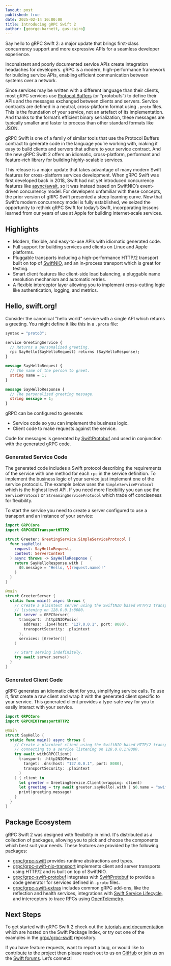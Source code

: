 ```yaml
---
layout: post
published: true
date: 2025-02-14 10:00:00
title: Introducing gRPC Swift 2
author: [george-barnett, gus-cairo]
---
```


Say hello to gRPC Swift 2: a major update that brings first-class concurrency
support and more expressive APIs for a seamless developer experience.

Inconsistent and poorly documented service APIs create integration headaches for
developers. gRPC is a modern, high-performance framework for building service
APIs, enabling efficient communication between systems over a network.

Since services may be written with a different language than their clients, most
gRPC services use [Protocol Buffers](https://protobuf.dev/) (or “protobufs”) to
define their APIs and the messages exchanged between clients and servers.
Service contracts are defined in a neutral, cross-platform format using `.proto`
files. This is the foundation of your service, not an artefact of its
implementation. And thanks to the format’s efficient binary serialization, these
messages are typically smaller and faster to process than other standard formats
like JSON.

gRPC Swift is one of a family of similar tools that use the Protocol Buffers
contract to generate code in the language you’re working with, making it easy to
build clients and servers that adhere to your service contract. And the new gRPC
Swift 2 offers an idiomatic, cross-platform, performant and feature-rich library
for building highly-scalable services.

This release is a major update that takes advantage of many modern Swift
features for cross-platform services development. When gRPC Swift was first
developed back in 2018, Swift had not yet introduced concurrency features like
[async/await](https://docs.swift.org/swift-book/documentation/the-swift-programming-language/concurrency/),
so it was instead based on SwiftNIO’s event-driven concurrency model. For
developers unfamiliar with these concepts, the prior version of gRPC Swift
presented a steep learning curve. Now that Swift’s modern concurrency model is
fully established, we seized the opportunity to rethink gRPC Swift for today’s
Swift, incorporating lessons learned from our years of use at Apple for building
internet-scale services.

## Highlights

* Modern, flexible, and easy-to-use APIs with idiomatic generated code.
* Full support for building services and clients on Linux and Apple platforms.
* Pluggable transports including a high-performance HTTP/2 transport built on
  top of [SwiftNIO](https://github.com/apple/swift-nio), and an in-process
  transport which is great for testing.
* Smart client features like client-side load balancing, a pluggable name
  resolution mechanism and automatic retries.
* A flexible interceptor layer allowing you to implement cross-cutting logic
  like authentication, logging, and metrics.

## Hello, swift.org!

Consider the canonical "hello world" service with a single API which returns a
greeting. You might define it like this in a `.proto` file:

```proto
syntax = "proto3";

service GreetingService {
  // Returns a personalized greeting.
  rpc SayHello(SayHelloRequest) returns (SayHelloResponse);
}

message SayHelloRequest {
  // The name of the person to greet.
  string name = 1;
}

message SayHelloResponse {
  // The personalized greeting message.
  string message = 1;
}
```

gRPC can be configured to generate:

* Service code so you can implement the business logic.
* Client code to make requests against the service.

Code for messages is generated by
[SwiftProtobuf](https://github.com/apple/swift-protobuf/) and used in
conjunction with the generated gRPC code.

### Generated Service Code

The generated code includes a Swift protocol describing the requirements of the
service with one method for each `rpc` in the service definition. To implement
the business logic of your service just implement one of the service protocols.
The example below uses the `SimpleServiceProtocol` which is the highest level
API. If you need more flexibility you can use the `ServiceProtocol` or
`StreamingServiceProtocol` which trade off conciseness for flexibility.

To start the service you need to create a server configured to use a transport
and an instance of your service:

```swift
import GRPCCore
import GRPCNIOTransportHTTP2

struct Greeter: GreetingService.SimpleServiceProtocol {
  func sayHello(
    request: SayHelloRequest,
    context: ServerContext
  ) async throws -> SayHelloResponse {
    return SayHelloResponse.with {
      $0.message = "Hello, \(request.name)!"
    }
  }
}

@main
struct GreeterServer {
  static func main() async throws {
    // Create a plaintext server using the SwiftNIO based HTTP/2 transport
    // listening on 128.0.0.1:8080.
    let server = GRPCServer(
      transport: .http2NIOPosix(
        address: .ipv4(host: "127.0.0.1", port: 8080),
        transportSecurity: .plaintext
      ),
      services: [Greeter()]
    )

    // Start serving indefinitely.
    try await server.serve()
  }
}
```

### Generated Client Code

gRPC generates an idiomatic client for you, simplifying service calls. To use
it, first create a raw client and wrap it with the generated client specific to
your service. This generated client provides a type-safe way for you to easily
interact with your service.

```swift
import GRPCCore
import GRPCNIOTransportHTTP2

@main
struct SayHello {
  static func main() async throws {
    // Create a plaintext client using the SwiftNIO based HTTP/2 transport
    // connecting to a service listening on 128.0.0.1:8080.
    try await withGRPCClient(
      transport: .http2NIOPosix(
        target: .dns(host: "127.0.0.1", port: 8080),
        transportSecurity: .plaintext
      )
    ) { client in
      let greeter = GreetingService.Client(wrapping: client)
      let greeting = try await greeter.sayHello(.with { $0.name = "swift.org" })
      print(greeting.message)
    }
  }
}
```

## Package Ecosystem

gRPC Swift 2 was designed with flexibility in mind. It's distributed as a
collection of packages, allowing you to pick and choose the components which
best suit your needs. These features are provided by the following packages:

* [grpc/grpc-swift](https://github.com/grpc/grpc-swift) provides runtime
  abstractions and types.
* [grpc/grpc-swift-nio-transport](https://github.com/grpc/grpc-swift-nio-transport)
  implements client and server transports using HTTP/2 and is built on top of
  SwiftNIO.
* [grpc/grpc-swift-protobuf](https://github.com/grpc/grpc-swift-protobuf)
  integrates with [SwiftProtobuf](https://github.com/apple/swift-protobuf/) to
  provide a code generator for services defined in `.proto` files.
* [grpc/grpc-swift-extras](https://github.com/grpc/grpc-swift-extras) includes
  common gRPC add-ons, like the reflection and health services, integrations
  with [Swift Service
  Lifecycle](https://github.com/swift-server/swift-service-lifecycle), and
  interceptors to trace RPCs using [OpenTelemetry](https://opentelemetry.io/).

## Next Steps

To get started with gRPC Swift 2 check out the [tutorials and
documentation](https://swiftpackageindex.com/grpc/grpc-swift/documentation)
which are hosted on the Swift Package Index, or try out one of the examples in
the [grpc/grpc-swift](https://github.com/grpc/grpc-swift) repository.

If you have feature requests, want to report a bug, or would like to contribute
to the project then please reach out to us on
[GitHub](https://github.com/grpc/grpc-swift) or join us on the [Swift
forums](https://forums.swift.org/c/related-projects/grpc-swift/). Let’s connect!
